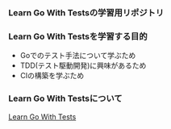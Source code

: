 ### Learn Go With Testsの学習用リポジトリ

### Learn Go With Testsを学習する目的
- Goでのテスト手法について学ぶため
- TDD(テスト駆動開発)に興味があるため
- CIの構築を学ぶため

### Learn Go With Testsについて
[Learn Go With Tests](https://quii.gitbook.io/learn-go-with-tests)
